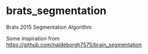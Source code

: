 # brats_segmentation
Brats 2015 Segmentation Algorithm

Some inspiration from https://github.com/naldeborgh7575/brain_segmentation
